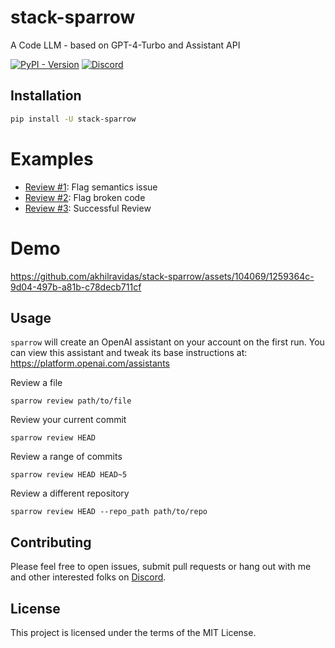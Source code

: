 # stack-sparrow
A Code LLM - based on GPT-4-Turbo and Assistant API

[![PyPI - Version](https://img.shields.io/pypi/v/stack-sparrow)](https://pypi.org/project/stack-sparrow/)
[![Discord](https://img.shields.io/badge/Discord-%235865F2.svg?style=flat&logo=discord&logoColor=white)](https://discord.gg/ZNvjdwrg)

## Installation
```bash
pip install -U stack-sparrow
```

# Examples

- [Review #1](https://mod0.ai/stack-sparrow/review-semantics): Flag semantics issue
- [Review #2](https://mod0.ai/stack-sparrow/review-basic-issues): Flag broken code
- [Review #3](https://mod0.ai/stack-sparrow/review-basic-issues): Successful Review

# Demo



https://github.com/akhilravidas/stack-sparrow/assets/104069/1259364c-9d04-497b-a81b-c78decb711cf




## Usage

`sparrow` will create an OpenAI assistant on your account on the first run. You can view this assistant and tweak its base instructions at: https://platform.openai.com/assistants

Review a file

```
sparrow review path/to/file
```

Review your current commit

```
sparrow review HEAD
```

Review a range of commits

```
sparrow review HEAD HEAD~5
```

Review a different repository

```
sparrow review HEAD --repo_path path/to/repo
```

## Contributing

Please feel free to open issues, submit pull requests or hang out with me and other interested folks on [Discord](https://discord.gg/ZNvjdwrg).

## License

This project is licensed under the terms of the MIT License.

